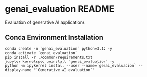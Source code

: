 # genai_evaluation README
Evaluation of generative AI applications

## Conda Environment Installation
```
conda create -n `genai_evaluation` python=3.12 -y
conda activate `genai_evaluation`
pip install -r ./common/requirements.txt
jupyter kernelspec uninstall `genai_evaluation` -y
python -m ipykernel install --user --name=`genai_evaluation` --display-name "`Generative AI evaluation`"
```
